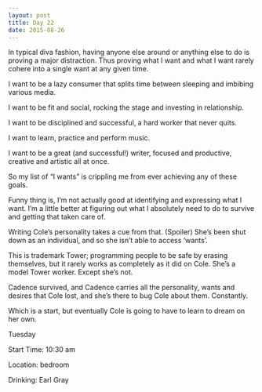 ```yaml
---
layout: post
title: Day 22
date: 2015-08-26
---
```


In typical diva fashion, having anyone else around or anything else to do is proving a major distraction. Thus proving what I want and what I want rarely cohere into a single want at any given time. 

I want to be a lazy consumer that splits time between sleeping and imbibing various media. 

I want to be fit and social, rocking the stage and investing in relationship. 

I want to be disciplined and successful, a hard worker that never quits. 

I want to learn, practice and perform music. 

I want to be a great (and successful!) writer, focused and productive, creative and artistic all at once. 

So my list of “I wants” is crippling me from ever achieving any of these goals. 

Funny thing is, I’m not actually good at identifying and expressing what I want. I’m a little better at figuring out what I absolutely need to do to survive and getting that taken care of. 

Writing Cole’s personality takes a cue from that. (Spoiler) She’s been shut down as an individual, and so she isn’t able to access ‘wants’. 

This is trademark Tower; programming people to be safe by erasing themselves, but it rarely works as completely as it did on Cole. She’s a model Tower worker. Except she’s not. 

Cadence survived, and Cadence carries all the personality, wants and desires that Cole lost, and she’s there to bug Cole about them. Constantly. 

Which is a start, but eventually Cole is going to have to learn to dream on her own.


Tuesday

Start Time: 10:30 am

Location: bedroom

Drinking: Earl Gray
